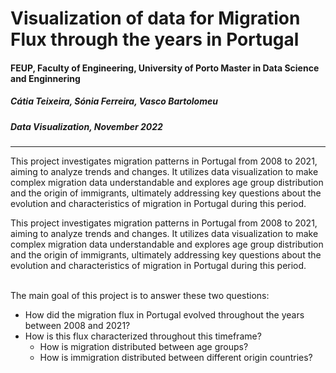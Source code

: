 # Visualization of data for Migration Flux through the years in Portugal
#### FEUP, Faculty of Engineering, University of Porto Master in Data Science and Enginnering
##### Cátia Teixeira, Sónia Ferreira, Vasco Bartolomeu
##### Data Visualization, November 2022
---

This project investigates migration patterns in Portugal from 2008 to 2021, aiming to analyze trends and changes. It utilizes data visualization to make complex migration data understandable and explores age group distribution and the origin of immigrants, ultimately addressing key questions about the evolution and characteristics of migration in Portugal during this period.
<br>

This project investigates migration patterns in Portugal from 2008 to 2021, aiming to analyze trends and changes. It utilizes data visualization to make complex migration data understandable and explores age group distribution and the origin of immigrants, ultimately addressing key questions about the evolution and characteristics of migration in Portugal during this period.

<br>
The main goal of this project is to answer these two questions:   

* How did the migration flux in Portugal evolved throughout the years between 2008 and 2021?
* How is this flux characterized throughout this timeframe? 
    - How is migration distributed between age groups? 
    - How is immigration distributed between different origin countries?
